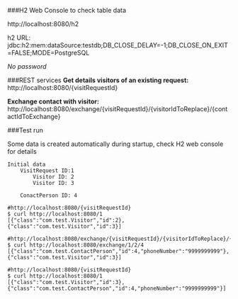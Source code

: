 ###H2 Web Console to check table data

http://localhost:8080/h2

h2 URL: jdbc:h2:mem:dataSource:testdb;DB_CLOSE_DELAY=-1;DB_CLOSE_ON_EXIT=FALSE;MODE=PostgreSQL

*No password*


###REST services
**Get details visitors of an existing request:** http://localhost:8080/{visitRequestId}

**Exchange contact with visitor:** http://localhost:8080/exchange/{visitRequestId}/{visitorIdToReplace}/{contactIdToExchange}


###Test run

Some data is created automatically during startup, check H2 web console for details

```
Initial data
    VisitRequest ID:1
        Visitor ID: 2
        Visitor ID: 3
    
    ConactPerson ID: 4

#http://localhost:8080/{visitRequestId}
$ curl http://localhost:8080/1
[{"class":"com.test.Visitor","id":2},{"class":"com.test.Visitor","id":3}]

#http://localhost:8080/exchange/{visitRequestId}/{visitorIdToReplace}/{contactIdToExchange}
$ curl http://localhost:8080/exchange/1/2/4
[{"class":"com.test.ContactPerson","id":4,"phoneNumber":"9999999999"},{"class":"com.test.Visitor","id":3}]

#http://localhost:8080/{visitRequestId}
$ curl http://localhost:8080/1
[{"class":"com.test.Visitor","id":3},{"class":"com.test.ContactPerson","id":4,"phoneNumber":"9999999999"}]
```